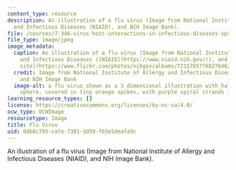 ```yaml
---
content_type: resource
description: An illustration of a flu virus (Image from National Institute of Allergy
  and Infectious Diseases (NIAID), and NIH Image Bank).
file: /courses/7-346-virus-host-interactions-in-infectious-diseases-spring-2013/0db8c795ca7e73013d59f65e5deafa9c_7-346s13.jpg
file_type: image/jpeg
image_metadata:
  caption: An illustration of a flu virus (Image from National Institute of Allergy
    and Infectious Diseases ([NIAID](https://www.niaid.nih.gov/)), and [NIH Flickr
    site](https://www.flickr.com/photos/nihgov/albums/72157657768276462)).
  credit: Image from National Institute of Allergy and Infectious Diseases (NIAID),
    and NIH Image Bank
  image-alt: a flu virus shown as a 3 dimensional illustration with half of a blue-green
    sphere, covered in tiny orange spikes, with purple spiral strands inside the sphere.
learning_resource_types: []
license: https://creativecommons.org/licenses/by-nc-sa/4.0/
ocw_type: OCWImage
resourcetype: Image
title: Flu Virus
uid: 0db8c795-ca7e-7301-3d59-f65e5deafa9c
---
```

An illustration of a flu virus (Image from National Institute of Allergy and Infectious Diseases (NIAID), and NIH Image Bank).